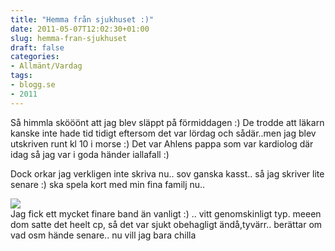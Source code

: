```yaml
---
title: "Hemma från sjukhuset :)"
date: 2011-05-07T12:02:30+01:00
slug: hemma-fran-sjukhuset
draft: false
categories:
- Allmänt/Vardag
tags:
- blogg.se
- 2011
---
```

Så himmla skööönt att jag blev släppt på förmiddagen :) De trodde att läkarn kanske inte hade tid tidigt eftersom det var lördag och sådär..men jag blev utskriven runt kl 10 i morse :) Det var Ahlens pappa som var kardiolog där idag så jag var i goda händer iallafall :)  
  
Dock orkar jag verkligen inte skriva nu.. sov ganska kasst.. så jag skriver lite senare :) ska spela kort med min fina familj nu..  
  
![](/assets/images/blogg.se/wp_000194_146735251.jpg)  
Jag fick ett mycket finare band än vanligt :) .. vitt genomskinligt typ. meeen dom satte det heelt cp, så det var sjukt obehagligt ändå,tyvärr.. berättar om vad osm hände senare.. nu vill jag bara chilla